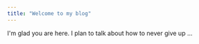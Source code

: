 ```yaml
---
title: "Welcome to my blog"
---
```


I'm glad you are here. I plan to talk about how to never give up ...
